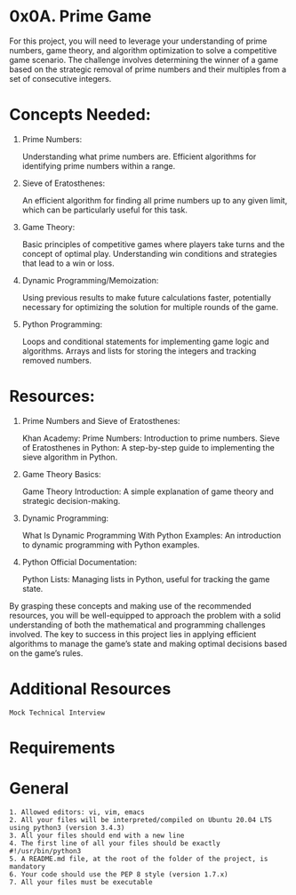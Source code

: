0x0A. Prime Game
================


For this project, you will need to leverage your understanding of prime numbers, game theory, and algorithm optimization to solve a competitive game scenario. The challenge involves determining the winner of a game based on the strategic removal of prime numbers and their multiples from a set of consecutive integers.

Concepts Needed:
================
1. Prime Numbers:

	Understanding what prime numbers are.
	Efficient algorithms for identifying prime numbers within a range.
2. Sieve of Eratosthenes:

	An efficient algorithm for finding all prime numbers up to any given limit, which can be particularly useful for this task.
3. Game Theory:

	Basic principles of competitive games where players take turns and the concept of optimal play.
	Understanding win conditions and strategies that lead to a win or loss.
4. Dynamic Programming/Memoization:

	Using previous results to make future calculations faster, potentially necessary for optimizing the solution for multiple rounds of the game.
5. Python Programming:

	Loops and conditional statements for implementing game logic and algorithms.
	Arrays and lists for storing the integers and tracking removed numbers.

Resources:
==========
1. Prime Numbers and Sieve of Eratosthenes:

	Khan Academy: Prime Numbers: Introduction to prime numbers.
	Sieve of Eratosthenes in Python: A step-by-step guide to implementing the sieve algorithm in Python.
2. Game Theory Basics:

	Game Theory Introduction: A simple explanation of game theory and strategic decision-making.
3. Dynamic Programming:

	What Is Dynamic Programming With Python Examples: An introduction to dynamic programming with Python examples.
4. Python Official Documentation:

	Python Lists: Managing lists in Python, useful for tracking the game state.

By grasping these concepts and making use of the recommended resources, you will be well-equipped to approach the problem with a solid understanding of both the mathematical and programming challenges involved. The key to success in this project lies in applying efficient algorithms to manage the game’s state and making optimal decisions based on the game’s rules.

Additional Resources
====================
	Mock Technical Interview

Requirements
============
General
=======
	1. Allowed editors: vi, vim, emacs
	2. All your files will be interpreted/compiled on Ubuntu 20.04 LTS using python3 (version 3.4.3)
	3. All your files should end with a new line
	4. The first line of all your files should be exactly #!/usr/bin/python3
	5. A README.md file, at the root of the folder of the project, is mandatory
	6. Your code should use the PEP 8 style (version 1.7.x)
	7. All your files must be executable
